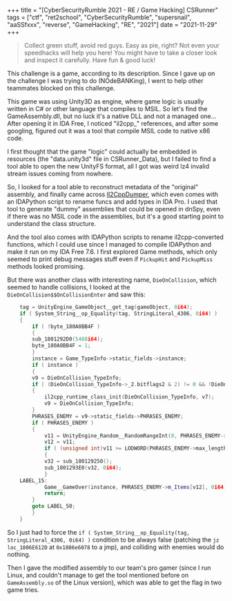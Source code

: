 +++
title = "[CyberSecurityRumble 2021 - RE / Game Hacking] CSRunner"
tags = ["ctf", "ret2school", "CyberSecurityRumble", "supersnail", "aaSSfxxx", "reverse", "GameHacking", "RE", "2021"]
date = "2021-11-29"
+++                                                                             

> Collect green stuff, avoid red guys. Easy as pie, right? Not even your speedhacks will help you here! You might have to take a closer look and inspect it carefully. Have fun & good luck!

This challenge is a game, according to its description. Since I gave up on the challenge I was trying to do (NOdeBANKing), I went to help other teammates blocked on this challenge.

This game was using Unity3D as engine, where game logic is usually written in C# or other language that compiles to MSIL. So let's find the GameAssembly.dll, but no luck it's a native DLL and not a managed one... After opening it in IDA Free, I noticed "il2cpp_" references, and after some googling, figured out it was a tool that compile MSIL code to native x86 code.

I first thought that the game "logic" could actually be embedded in resources (the "data.unity3d" file in CSRunner_Data), but I failed to find a tool able to open the new UnityFS format, all I got was weird lz4 invalid stream issues coming from nowhere.

So, I looked for a tool able to reconstruct metadata of the "original" assembly, and finally came across [Il2CppDumper](https://github.com/Perfare/Il2CppDumper), which even comes with an IDAPython script to rename funcs and add types in IDA Pro. I used that tool to generate "dummy" assemblies that could be opened in dnSpy, even if there was no MSIL code in the assemblies, but it's a good starting point to understand the class structure.

And the tool also comes with IDAPython scripts to rename il2cpp-converted functions, which I could use since I managed to compile IDAPython and make it run on my IDA Free 7.6. I first explored Game methods, which only seemed to print debug messages stuff even if `PickupHit` and `PickupMiss` methods looked promising.

But there was another class with interesting name, `DieOnCollision`, which seemed to handle collisions, I looked at the `DieOnCollision$$OnCollisionEnter` and saw this:

```cpp
    tag = UnityEngine_GameObject__get_tag(gameObject, 0i64);
    if ( System_String__op_Equality(tag, StringLiteral_4306, 0i64) )
    {
        if ( !byte_180A0BB4F )
        {
        sub_1801292D0(5488i64);
        byte_180A0BB4F = 1;
        }
        instance = Game_TypeInfo->static_fields->instance;
        if ( instance )
        {
        v9 = DieOnCollision_TypeInfo;
        if ( (DieOnCollision_TypeInfo->_2.bitflags2 & 2) != 0 && !DieOnCollision_TypeInfo->_2.cctor_finished )
        {
            il2cpp_runtime_class_init(DieOnCollision_TypeInfo, v7);
            v9 = DieOnCollision_TypeInfo;
        }
        PHRASES_ENEMY = v9->static_fields->PHRASES_ENEMY;
        if ( PHRASES_ENEMY )
        {
            v11 = UnityEngine_Random__RandomRangeInt(0, PHRASES_ENEMY->max_length, 0i64);
            v12 = v11;
            if ( (unsigned int)v11 >= LODWORD(PHRASES_ENEMY->max_length) )
            {
            v32 = sub_180129250();
            sub_1801293E0(v32, 0i64);
            }
    LABEL_15:
            Game__GameOver(instance, PHRASES_ENEMY->m_Items[v12], 0i64);
            return;
        }
        goto LABEL_50;
        }
    }
```

So I just had to force the `if ( System_String__op_Equality(tag, StringLiteral_4306, 0i64) )` condition to be always false (patching the `jz      loc_1806E612D` at `0x1806e6078` to a jmp), and colliding with enemies would do nothing.

Then I gave the modified assembly to our team's pro gamer (since I run Linux, and couldn't manage to get the tool mentioned before on `GameAssembly.so` of the Linux version), which was able to get the flag in two game tries.
